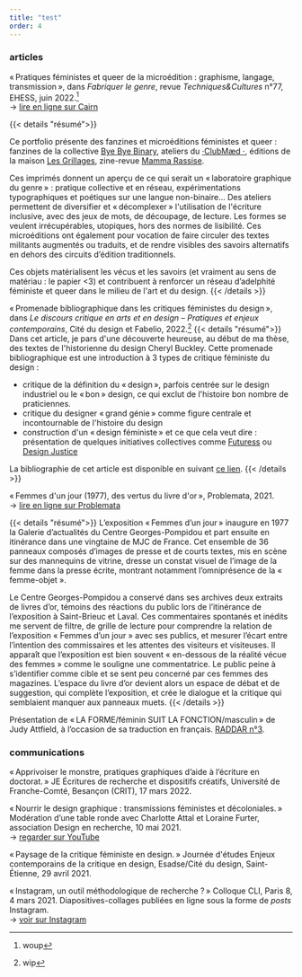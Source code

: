 ```yaml
---
title: "test"
order: 4
---
```

### articles
« Pratiques féministes et queer de la microédition : graphisme, langage, transmission », dans *Fabriquer le genre*, revue *Techniques&Cultures* n°77, EHESS, juin 2022.[^1]  
→ [lire en ligne sur Cairn](https://www.cairn.info/revue-techniques-et-culture-2022-1-page-158.htm)

  {{< details "résumé">}}
  
 Ce portfolio présente des fanzines et microéditions féministes et queer : fanzines de la collective [Bye Bye Binary](https://genderfluid.space), ateliers du  [·ClubMæd ·](https://langage-inclusif-clubmed.fr/), éditions de la maison [Les Grillages](https://www.editionslesgrillages.com/), zine-revue [Mamma Rassise](https://www.instagram.com/mammarassise).
 
Ces imprimés donnent un aperçu de ce qui serait un « laboratoire graphique du genre » : pratique collective et en réseau, expérimentations typographiques et poétiques sur une langue non-binaire… Des ateliers permettent de diversifier et « décomplexer » l'utilisation de l'écriture inclusive, avec des jeux de mots, de découpage, de lecture.
 Les formes  se veulent irrécupérables, utopiques, hors des normes de lisibilité. Ces microéditions ont également pour vocation de faire circuler des textes militants augmentés ou traduits, et de rendre visibles des savoirs alternatifs en dehors des circuits d’édition traditionnels. 
 
Ces objets matérialisent les vécus et les savoirs (et vraiment au sens de matériau : le papier <3) et contribuent à renforcer un réseau d’adelphité féministe et queer dans le milieu de l'art et du design.
   {{< /details >}}

« Promenade bibliographique dans les critiques féministes du design », dans *Le discours critique en arts et en design – Pratiques et enjeux contemporains*, Cité du design et Fabelio, 2022.[^2]
{{< details "résumé">}}
Dans cet article, je pars d'une découverte heureuse, au début de ma thèse, des textes de l'historienne du design Cheryl Buckley.
Cette promenade bibliographique est une introduction à 3 types de critique féministe du design :
* critique de la définition du « design », parfois centrée sur le design industriel ou le « bon » design, ce qui exclut de l'histoire bon nombre de praticiennes.
* critique du designer « grand génie » comme figure centrale et incontournable de l'histoire du design
* construction d'un « design féministe » et ce que cela veut dire : présentation de quelques initiatives collectives comme [Futuress](https://futuress.org) ou [Design Justice](https://designjustice.org)

La bibliographie de cet article est disponible en suivant [ce lien](https://www.zotero.org/groups/4627816/bibliothese_elise_goutagny/collections/HBQMI3LQ).
{{< /details >}}

« Femmes d'un jour (1977), des vertus du livre d'or », Problemata, 2021.  
→ [lire en ligne sur Problemata](http://problemata.huma-num.fr/fr/articles/229)

{{< details "résumé">}}
L’exposition « Femmes d’un jour » inaugure en 1977 la Galerie d’actualités du Centre Georges-Pompidou et part ensuite en itinérance dans une vingtaine de MJC de France. Cet ensemble de 36 panneaux composés d’images de presse et de courts textes, mis en scène sur des mannequins de vitrine, dresse un constat visuel de l’image de la femme dans la presse écrite, montrant notamment l’omniprésence de la « femme-objet ». 

Le Centre Georges-Pompidou a conservé dans ses archives deux extraits de livres d’or, témoins des réactions du public lors de l’itinérance de l’exposition à Saint-Brieuc et Laval. Ces commentaires spontanés et inédits me servent de filtre, de grille de lecture pour comprendre la relation de l’exposition « Femmes d’un jour » avec ses publics, et mesurer l’écart entre l’intention des commissaires et les attentes des visiteurs et visiteuses.
Il apparaît que l’exposition est bien souvent « en-dessous de la réalité vécue des femmes » comme le souligne une commentatrice. Le public peine à s’identifier comme cible et se sent peu concerné par ces femmes des magazines. L’espace du livre d’or devient alors un espace de débat et de suggestion, qui complète l’exposition, et crée le dialogue et la critique qui semblaient manquer aux panneaux muets.
{{< /details >}}

Présentation de « LA FORME/féminin SUIT LA FONCTION/masculin » de Judy Attfield, à l’occasion de sa traduction en français. [RADDAR n°3](https://mudac.ch/shop/raddar3/).

### communications

« Apprivoiser le monstre, pratiques graphiques d’aide à l’écriture en doctorat. » JE Écritures de recherche et dispositifs créatifs, Université de Franche-Comté, Besançon (CRIT), 17 mars 2022.

« Nourrir le design graphique : transmissions féministes et décoloniales. »  Modération d’une table ronde avec Charlotte Attal et Loraine Furter, association Design en recherche, 10 mai 2021.  
→ [regarder sur YouTube](https://www.youtube.com/watch?v=oZcoXPv7pmc)

« Paysage de la critique féministe en design. » Journée d'études Enjeux contemporains de la critique en design, Esadse/Cité du design, Saint-Étienne,  29 avril 2021.

« Instagram, un outil méthodologique de recherche ? » Colloque CLI, Paris 8, 4 mars 2021.  Diapositives-collages publiées en ligne sous la forme de _posts_ Instagram.  
→ [voir sur Instagram](https://www.instagram.com/p/CL9ote_huPQ/)

[^1]:woup
[^2]:wip 